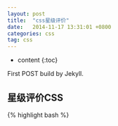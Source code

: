 ```yaml
---
layout: post
title:  "css星级评价"
date:   2014-11-17 13:31:01 +0800
categories: css
tag: css
---
```


* content
{:toc}


First POST build by Jekyll.


星级评价CSS
------------------------

{% highlight bash %}
<!DOCTYPE html>
<html>

<head>
    <meta charset="utf-8">
    <meta name="viewport" content="maximum-scale=1.0,minimum-scale=1.0,user-scalable=0,width=device-width,initial-scale=1.0" />
    <title>sell</title>
    <style>
    .chStar {
        height: 14px;
        width: 73px;
        background-image: url(./chStar.png);
        display: inline-block;
        overflow: hidden;
    }
    
    .chStar01 {
        background-position: 0 0;
    }
    
    .chStar02 {
        background-position: 0 -20px;
    }

    .chStar03 {
        background-position: 0 -40px;
    }
    
    .chStar04 {
        background-position: 0 -60px;
    }
    
    .chStar05 {
        background-position: 0 -80px;
    }
    
    .chStar06 {
        background-position: 0 -100px;
    }
    
    .chStar07 {
        background-position: 0 -120px;
    }
    
    .chStar08 {
        background-position: 0 -140px;
    }
    
    .chStar09 {
        background-position: 0 -160px;
    }
    
    .chStar10 {
        background-position: 0 -180px;
    }
    </style>
</head>

<body>
    <div class="chStar chStar03"></div>
</body>

</html>



{% endhighlight %}

![图片]({{ '/styles/images/chStar.png' | prepend: site.baseurl  }})



